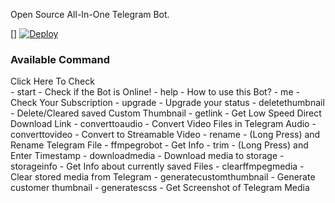 Open Source All-In-One Telegram Bot.

[] [![Deploy](https://www.herokucdn.com/deploy/button.svg)](https://heroku.com/deploy)

### Available Command
<summary> Click Here To Check </summary>
- start - Check if the Bot is Online!
- help - How to use this Bot?
- me - Check Your Subscription
- upgrade - Upgrade your status
- deletethumbnail - Delete/Cleared saved Custom Thumbnail
- getlink - Get Low Speed Direct Download Link
- converttoaudio - Convert Video Files in Telegram Audio
- converttovideo - Convert to Streamable Video
- rename - (Long Press) and Rename Telegram File
- ffmpegrobot - Get Info
- trim - (Long Press) and Enter Timestamp
- downloadmedia - Download media to storage
- storageinfo - Get Info about currently saved Files
- clearffmpegmedia - Clear stored media from Telegram
- generatecustomthumbnail - Generate customer thumbnail
- generatescss - Get Screenshot of Telegram Media
